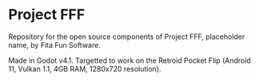 # Project FFF
Repository for the open source components of Project FFF, placeholder name, by Fita Fun Software.

Made in Godot v4.1. Targetted to work on the Retroid Pocket Flip (Android 11, Vulkan 1.1, 4GB RAM, 1280x720 resolution).
